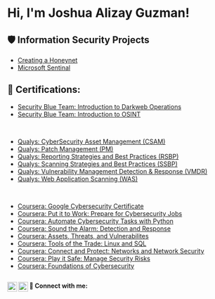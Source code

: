 <h1>Hi, I'm Joshua Alizay Guzman! <a href="https://www.linkedin.com/in/guzmanjoshua/"> </a>
 
<h2>🛡️ Information Security Projects</h2>
 
- [Creating a Honeynet](Link)
- [Microsoft Sentinal](LInk)
  
<h2>📜 Certifications:</h2>

  - [Security Blue Team: Introduction to Darkweb Operations](Link)
  - [Security Blue Team: Introduction to OSINT](Link)
</br>

  - [Qualys: CyberSecurity Asset Management (CSAM)](Link)
  - [Qualys: Patch Management (PM)](Link)
  - [Qualys: Reporting Strategies and Best Practices (RSBP)](Link)
  - [Qualys: Scanning Strategies and Best Practices (SSBP)](Link)
  - [Qualys: Vulnerability Management Detection & Response (VMDR)](Link)
  - [Qualys: Web Application Scanning (WAS)](Link)
 </br>
 
  - [Coursera: Google Cybersecurity Certificate](Link)
  - [Coursera: Put it to Work: Prepare for Cybersecurity Jobs](Link)
  - [Coursera: Automate Cybersecurity Tasks with Python](Link)
  - [Coursera: Sound the Alarm: Detection and Response](Link)
  - [Coursera: Assets, Threats, and Vulnerabilites](Link)
  - [Coursera: Tools of the Trade: Linux and SQL](Link)
  - [Coursera: Connect and Protect: Networks and Network Security](Link)
  - [Coursera: Play it Safe: Manage Security Risks](Link)
  - [Coursera: Foundations of Cybersecurity](Link)

<style>
.social-icons {
display: inline-block;
}
</style>

<p align="left" class="social-icons">
 <a href="https://www.X.com/" target="blank"><img align="left" alt="yourname | Twitter" width="22px" src="https://cdn.jsdelivr.net/npm/simple-icons@v3/icons/twitter.svg" /></a>
 <a href="https://www.linkedin.com/in/guzmanjoshua/" target="blank"><img align="left" alt="yourname | LinkedIn" width="22px" src="https://cdn.jsdelivr.net/npm/simple-icons@v3/icons/linkedin.svg" /></a>
 <strong>🤳 Connect with me:</strong>&nbsp;
</p>

